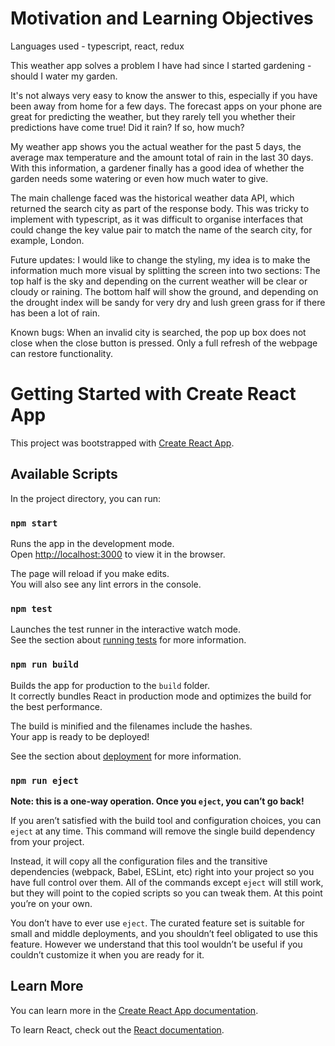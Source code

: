 # Motivation and Learning Objectives

Languages used - typescript, react, redux

This weather app solves a problem I have had since I started gardening - should I water my garden.

It's not always very easy to know the answer to this, especially if you have been away from home for a few days.
The forecast apps on your phone are great for predicting the weather, but they rarely tell you whether their predictions have come true!
Did it rain? If so, how much?

My weather app shows you the actual weather for the past 5 days, the average max temperature and the amount total of rain in the last 30 days.
With this information, a gardener finally has a good idea of whether the garden needs some watering or even how much water to give.

The main challenge faced was the historical weather data API, which returned the search city as part of the response body. 
This was tricky to implement with typescript, as it was difficult to organise interfaces that could change the key value pair to match the name of the search city, for example, London.

Future updates: I would like to change the styling, my idea is to make the information much more visual by splitting the screen into two sections:
The top half is the sky and depending on the current weather will be clear or cloudy or raining.
The bottom half will show the ground, and depending on the drought index will be sandy for very dry and lush green grass for if there has been a lot of rain.

Known bugs: When an invalid city is searched, the pop up box does not close when the close button is pressed. Only a full refresh of the webpage can restore functionality.

# Getting Started with Create React App

This project was bootstrapped with [Create React App](https://github.com/facebook/create-react-app).

## Available Scripts

In the project directory, you can run:

### `npm start`

Runs the app in the development mode.\
Open [http://localhost:3000](http://localhost:3000) to view it in the browser.

The page will reload if you make edits.\
You will also see any lint errors in the console.

### `npm test`

Launches the test runner in the interactive watch mode.\
See the section about [running tests](https://facebook.github.io/create-react-app/docs/running-tests) for more information.

### `npm run build`

Builds the app for production to the `build` folder.\
It correctly bundles React in production mode and optimizes the build for the best performance.

The build is minified and the filenames include the hashes.\
Your app is ready to be deployed!

See the section about [deployment](https://facebook.github.io/create-react-app/docs/deployment) for more information.

### `npm run eject`

**Note: this is a one-way operation. Once you `eject`, you can’t go back!**

If you aren’t satisfied with the build tool and configuration choices, you can `eject` at any time. This command will remove the single build dependency from your project.

Instead, it will copy all the configuration files and the transitive dependencies (webpack, Babel, ESLint, etc) right into your project so you have full control over them. All of the commands except `eject` will still work, but they will point to the copied scripts so you can tweak them. At this point you’re on your own.

You don’t have to ever use `eject`. The curated feature set is suitable for small and middle deployments, and you shouldn’t feel obligated to use this feature. However we understand that this tool wouldn’t be useful if you couldn’t customize it when you are ready for it.

## Learn More

You can learn more in the [Create React App documentation](https://facebook.github.io/create-react-app/docs/getting-started).

To learn React, check out the [React documentation](https://reactjs.org/).
